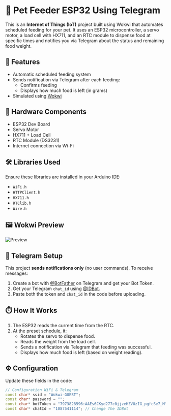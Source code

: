 # 🐾 Pet Feeder ESP32 Using Telegram

This is an **Internet of Things (IoT)** project built using Wokwi that automates scheduled feeding for your pet. It uses an ESP32 microcontroller, a servo motor, a load cell with HX711, and an RTC module to dispense food at specific times and notifies you via Telegram about the status and remaining food weight.

## 🚀 Features

- Automatic scheduled feeding system
- Sends notification via Telegram after each feeding:
  - Confirms feeding
  - Displays how much food is left (in grams)
- Simulated using [Wokwi](https://wokwi.com/)

## 🧰 Hardware Components

- ESP32 Dev Board
- Servo Motor
- HX711 + Load Cell
- RTC Module (DS3231)
- Internet connection via Wi-Fi

## 🛠️ Libraries Used

Ensure these libraries are installed in your Arduino IDE:
- `WiFi.h`
- `HTTPClient.h`
- `HX711.h`
- `RTClib.h`
- `Wire.h`

## 🖼️ Wokwi Preview
![Preview](https://i.imghippo.com/files/RzK2304iMc.png)

## 💬 Telegram Setup

This project **sends notifications only** (no user commands). To receive messages:
1. Create a bot with [@BotFather](https://t.me/BotFather) on Telegram and get your Bot Token.
2. Get your Telegram `chat_id` using [@IDBot](https://web.telegram.org/a/#100237842).
3. Paste both the token and `chat_id` in the code before uploading.

## ⏱️ How It Works

1. The ESP32 reads the current time from the RTC.
2. At the preset schedule, it:
   - Rotates the servo to dispense food.
   - Reads the weight from the load cell.
   - Sends a notification via Telegram that feeding was successful.
   - Displays how much food is left (based on weight reading).

## ⚙️ Configuration

Update these fields in the code:
```cpp
// Configuration WiFi & Telegram
const char* ssid = "Wokwi-GUEST";
const char* password = "";
const char* botToken = "7973828596:AAEs6CKyd277c0jjzeHZVUzIG_pgfcSe7_M"; // Change The Token Bot If Needed
const char* chatId = "1087541114"; // Change The IDBot
